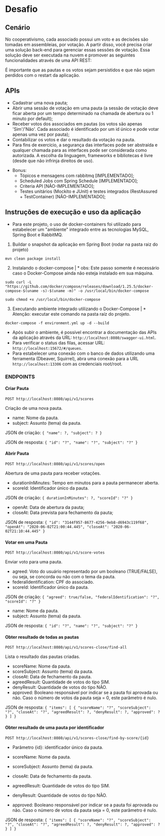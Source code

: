 # Desafio

## Cenário

No cooperativismo, cada associado possui um voto e as decisões são tomadas em assembleias, por votação. A partir disso, você precisa criar uma solução back-end para gerenciar essas sessões de votação. Essa solução deve ser executada na nuvem e promover as seguintes funcionalidades através de uma API REST:

É importante que as pautas e os votos sejam persistidos e que não sejam perdidos com o restart da aplicação.

## APIs

- Cadastrar uma nova pauta;
- Abrir uma sessão de votação em uma pauta (a sessão de votação deve ficar aberta por um tempo determinado na chamada de abertura ou 1 minuto por default);
- Receber votos dos associados em pautas (os votos são apenas 'Sim'/'Não'. Cada associado é identificado por um id único e pode votar apenas uma vez por pauta);
- Contabilizar os votos e dar o resultado da votação na pauta.
- Para fins de exercício, a segurança das interfaces pode ser abstraída e qualquer chamada para as interfaces pode ser considerada como autorizada. A escolha da linguagem, frameworks e bibliotecas é livre (desde que não infrinja direitos de uso).

* Bonus:
    - Tópicos e mensagens com rabbitmq [IMPLEMENTADO];
    - Scheduled Jobs com Spring Schedule [IMPLEMENTADO];
    - Criteria API [NÃO-IMPLEMENTADO];
    - Testes unitários (Mockito e JUnit) e testes integrados (RestAssured + TestContainer) [NÃO-IMPLEMENTADO];

## Instruções de execução e uso da aplicação

- Para este projeto, o uso de docker-containers foi utilizado para estabelecer um "ambiente" integrado entre as tecnologias MySQL, Spring Boot e RabbitMQ.

1) Buildar o snapshot da aplicação em Spring Boot (rodar na pasta raiz do projeto)

```
mvn clean package install
```

2) Instalando o docker-compose | * obs: Este passo somente é necessário caso o Docker-Compose ainda não esteja instalado em sua máquina.

```
sudo curl -L "https://github.com/docker/compose/releases/download/1.25.5/docker-compose-$(uname -s)-$(uname -m)" -o /usr/local/bin/docker-compose

sudo chmod +x /usr/local/bin/docker-compose
```

3) Executando ambiente integrado utilizando o Docker-Compose | * Atenção: executar este comando na pasta raíz do projeto.

```
docker-compose -f environment.yml up -d --build
```

- Após subir o ambiente, é possível encontrar a documentação das APIs da aplicação através da URL: `http://localhost:8080/swagger-ui.html`.
- Para verificar o status das filas, acessar URL: `http://localhost:15672/#/queues`. 
- Para estabelecer uma conexão com o banco de dados utilizando uma ferramenta (Dbeaver, Squirrel), abra uma conexão para a URL `http://localhost:13306` com as credenciais root/root.

### ENDPOINTS

#### Criar Pauta

``POST http://localhost:8080/api/v1/scores``

Criação de uma nova pauta.

* name: Nome da pauta.
* subject: Assunto (tema) da pauta.

JSON de criação:
`{
    "name": ?,
    "subject": ?
}`

JSON de resposta:
`{
  "id": "?",
  "name": "?",
  "subject": "?"
}`

#### Abrir Pauta

``POST http://localhost:8080/api/v1/scores/open``

Abertura de uma pauta para receber votações.

* durationInMinutes: Tempo em minutos para a pauta permanecer aberta.
* scoreId: Identificador único da pauta.

JSON de criação:
`{
   durationInMinutes": ?,
  "scoreId": "?"
}`

* openAt: Data de abertura da pauta;
* closeAt: Data prevista para fechamento da pauta;

JSON de resposta:
`{
  "id": "3144f957-8677-4256-9eb8-d6943c119f68",
  "openAt": "2020-06-02T21:00:44.445",
  "closeAt": "2020-06-02T21:10:44.445"
}`

#### Votar em uma Pauta

``POST http://localhost:8080/api/v1/score-votes``

Enviar voto para uma pauta.

* agreed: Voto do usuário representado por um booleano (TRUE/FALSE), ou seja, se concorda ou não com o tema da pauta.
* federalIdentification: CPF do associado.
* scoreId: Identificador único da pauta. 

JSON de criação:
`{
  "agreed": true/false,
  "federalIdentification": "?",
  "scoreId": "?"
}`

* name: Nome da pauta.
* subject: Assunto (tema) da pauta.

JSON de resposta:
`{
  "id": "?",
  "name": "?",
  "subject": "?"
}`

#### Obter resultado de todas as pautas

``POST http://localhost:8080/api/v1/scores-close/find-all``

Lista o resultado das pautas criadas.

* scoreName: Nome da pauta.
* scoreSubject: Assunto (tema) da pauta.
* closeAt: Data de fechamento da pauta.
* agreedResult: Quantidade de votos do tipo SIM.
* denyResult: Quantidade de votos do tipo NÃO.
* approved: Booleano responsável por indicar se a pauta foi aprovada ou não. Caso o número de votos da pauta seja = 0, este parâmetro é nulo.

JSON de resposta:
`{
  "items": [
    {
      "scoreName": "?",
      "scoreSubject": "?",
      "closeAt": "?",
      "agreedResult": ?,
      "denyResult": ?,
      "approved": ?
    }
  ]
}`

#### Obter resultado de uma pauta por identificador

``POST http://localhost:8080/api/v1/scores-close/find-by-score/{id}``

* Parâmetro {id}: identificador único da pauta.

* scoreName: Nome da pauta.
* scoreSubject: Assunto (tema) da pauta.
* closeAt: Data de fechamento da pauta.
* agreedResult: Quantidade de votos do tipo SIM.
* denyResult: Quantidade de votos do tipo NÃO.
* approved: Booleano responsável por indicar se a pauta foi aprovada ou não. Caso o número de votos da pauta seja = 0, este parâmetro é nulo.

JSON de resposta:
`{
  "items": [
    {
      "scoreName": "?",
      "scoreSubject": "?",
      "closeAt": "?",
      "agreedResult": ?,
      "denyResult": ?,
      "approved": ?
    }
  ]
}`
